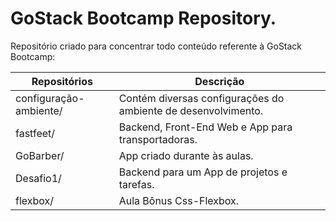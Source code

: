 # GoStack Bootcamp Repository.

Repositório criado para concentrar todo conteúdo referente à GoStack Bootcamp:

Repositórios | Descrição
------------ | -------------
configuração-ambiente/ | Contém diversas configurações do ambiente de desenvolvimento.
fastfeet/ | Backend, Front-End Web e App para transportadoras.
GoBarber/ | App criado durante às aulas.
Desafio1/ | Backend para um App de projetos e tarefas.
flexbox/  | Aula Bônus Css-Flexbox.




